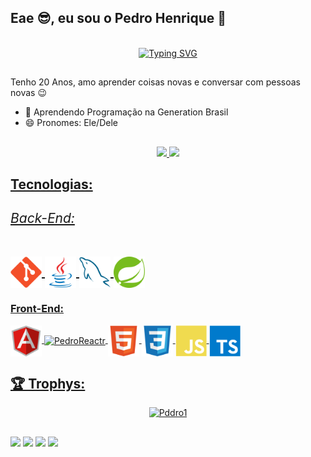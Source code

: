 ## Eae 😎, eu sou o Pedro Henrique 👋

<br>
<div align='center'>
<a href="https://git.io/typing-svg"><img src="https://readme-typing-svg.herokuapp.com?font=Silkscreen&size=35&duration=2000&pause=500&color=2CF713&width=435&lines=%3COl%C3%A1%2C+Mundo!%2F%3E;%3CHello%2C+World!%2F%3E;%3CNamaste%2C+World!%2F%3E;%3CBonjour%2C+World!%2F%3E;%3CCiao%2C+World!%2F%3E;%3CHola%2C+World!%2F%3E;%3CNI+h%C7%8Eo%2C+World!%2F%3E" alt="Typing SVG" /></a>
</div>

##

Tenho 20 Anos, amo aprender coisas novas e conversar com pessoas novas 😉
- 🌱 Aprendendo Programação na Generation Brasil
- 😄 Pronomes: Ele/Dele

##
<div align="center">
<a href="https://github.com/Pddro1"><img height="150em" src="https://github-readme-stats.vercel.app/api?username=Pddro1&show_icons=true&theme=tokyonight&include_all_commits=true&count_private=true"/>
<img height="150em" src="https://github-readme-stats.vercel.app/api/top-langs/?username=Pddro1&layout=compact&langs_count=7&theme=tokyonight"/>
</div>

##

<h2>Tecnologias:<h2>
<div style="display: inline_block">
<h6>Back-End:</h6>
  <img align="center" alt="PedroGit" height="50" width="50" src="https://github.com/devicons/devicon/blob/master/icons/git/git-original.svg">
  <img align="center" alt="PedroJava" height="50" width="50" src="https://github.com/devicons/devicon/blob/master/icons/java/java-original.svg">
  <img align="center" alt="PedroSql" height="50" width="50" src="https://github.com/devicons/devicon/blob/master/icons/mysql/mysql-original.svg">
  <img align="center" alt="PedroSpring" height="50" width="50" src="https://github.com/devicons/devicon/blob/master/icons/spring/spring-original.svg">
</div>

<h3>Front-End:</h3>
<div style="display: inline_block">
  <img align="center" alt="PedroAngular" height="50" width="50" src="https://github.com/devicons/devicon/blob/master/icons/angularjs/angularjs-original.svg">
  <img align="center" alt="PedroReactr" height="50" width="50" src="https://cdn.jsdelivr.net/gh/devicons/devicon/icons/react/react-original.svg" />       
  <img align="center" alt="PedroHTML5" height="50" width="50" src="https://github.com/devicons/devicon/blob/master/icons/html5/html5-original.svg">
  <img align="center" alt="PedroCSS3" height="50" width="50" src="https://github.com/devicons/devicon/blob/master/icons/css3/css3-original.svg">
  <img align="center" alt="PedroJS" height="50" width="50" src="https://github.com/devicons/devicon/blob/master/icons/javascript/javascript-plain.svg">
  <img align="center" alt="PedroTS" height="50" width="50" src="https://github.com/devicons/devicon/blob/master/icons/typescript/typescript-plain.svg">
</div>

##

<h2>🏆 Trophys:</h2>
<p align=center>
<a href="https://github.com/ryo-ma/github-profile-trophy"><img src="https://github-profile-trophy.vercel.app/?username=Pddro1&theme=onedark&no-bg=true&margin-w=15&margin-h=15&row=2&column=3" alt="Pddro1" /></a>
</p>

##

<div> 
<a href="https://www.instagram.com/pdro_camargo/" target="_blank"><img src="https://img.shields.io/badge/-Instagram-%23E4405F?style=for-the-badge&logo=instagram&logoColor=white" target="_blank"></a> 
<a href = "mailto:pedrohcamargon@gmail.com"><img src="https://img.shields.io/badge/Gmail-D14836?style=for-the-badge&logo=gmail&logoColor=white" target="_blank"></a>
<a href="https://www.linkedin.com/in/pedro-camargo15/" target="_blank"><img src="https://img.shields.io/badge/-LinkedIn-%230077B5?style=for-the-badge&logo=linkedin&logoColor=white" target="_blank"></a>
<a href="mailto:pedrohcamargon@outlook.com" target="_blank"><img src="https://img.shields.io/badge/Microsoft_Outlook-0078D4?style=for-the-badge&logo=microsoft-outlook&logoColor=white" target="_blank"></a>
</div>
